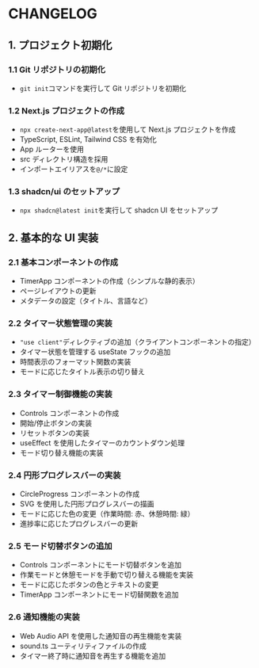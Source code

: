 # CHANGELOG

## 1. プロジェクト初期化

### 1.1 Git リポジトリの初期化

- `git init`コマンドを実行して Git リポジトリを初期化

### 1.2 Next.js プロジェクトの作成

- `npx create-next-app@latest`を使用して Next.js プロジェクトを作成
- TypeScript, ESLint, Tailwind CSS を有効化
- App ルーターを使用
- src ディレクトリ構造を採用
- インポートエイリアスを`@/*`に設定

### 1.3 shadcn/ui のセットアップ

- `npx shadcn@latest init`を実行して shadcn UI をセットアップ

## 2. 基本的な UI 実装

### 2.1 基本コンポーネントの作成

- TimerApp コンポーネントの作成（シンプルな静的表示）
- ページレイアウトの更新
- メタデータの設定（タイトル、言語など）

### 2.2 タイマー状態管理の実装

- `"use client"`ディレクティブの追加（クライアントコンポーネントの指定）
- タイマー状態を管理する useState フックの追加
- 時間表示のフォーマット関数の実装
- モードに応じたタイトル表示の切り替え

### 2.3 タイマー制御機能の実装

- Controls コンポーネントの作成
- 開始/停止ボタンの実装
- リセットボタンの実装
- useEffect を使用したタイマーのカウントダウン処理
- モード切り替え機能の実装

### 2.4 円形プログレスバーの実装

- CircleProgress コンポーネントの作成
- SVG を使用した円形プログレスバーの描画
- モードに応じた色の変更（作業時間: 赤、休憩時間: 緑）
- 進捗率に応じたプログレスバーの更新

### 2.5 モード切替ボタンの追加

- Controls コンポーネントにモード切替ボタンを追加
- 作業モードと休憩モードを手動で切り替える機能を実装
- モードに応じたボタンの色とテキストの変更
- TimerApp コンポーネントにモード切替関数を追加

### 2.6 通知機能の実装

- Web Audio API を使用した通知音の再生機能を実装
- sound.ts ユーティリティファイルの作成
- タイマー終了時に通知音を再生する機能を追加
